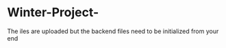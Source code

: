 # Winter-Project-

The iles are uploaded but the backend files need to be initialized from your end

